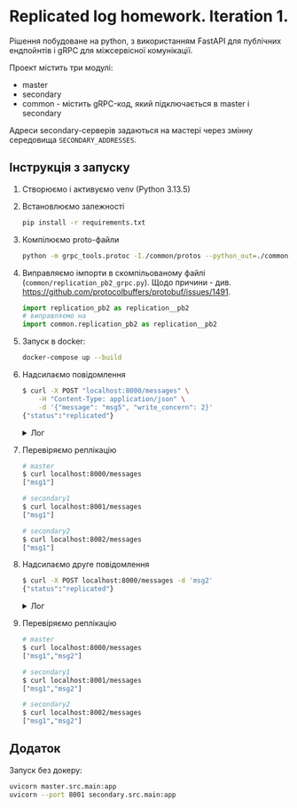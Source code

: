 # Replicated log homework. Iteration 1.

Рішення побудоване на python, з використанням FastAPI для публічних ендпойнтів і gRPC для міжсервісної комунікації.

Проект містить три модулі:
- master
- secondary
- common - містить gRPC-код, який підключається в master i secondary

Адреси secondary-серверів задаються на мастері через змінну середовища `SECONDARY_ADDRESSES`.

## Інструкція з запуску

1. Створюємо і активуємо venv (Python 3.13.5)
2. Встановлюємо залежності
    ```bash
    pip install -r requirements.txt
    ```
3. Компілюємо proto-файли
    ```bash
    python -m grpc_tools.protoc -I./common/protos --python_out=./common --grpc_python_out=./common ./common/protos/replication.proto
    ```
4. Виправляємо імпорти в скомпільованому файлі (`common/replication_pb2_grpc.py`). Щодо причини - див. https://github.com/protocolbuffers/protobuf/issues/1491.
    ```python
    import replication_pb2 as replication__pb2
    # виправляємо на
    import common.replication_pb2 as replication__pb2
    ```
5. Запуск в docker:
    ```bash
    docker-compose up --build
    ```
6. Надсилаємо повідомлення
    ```bash
    $ curl -X POST "localhost:8000/messages" \
        -H "Content-Type: application/json" \
        -d '{"message": "msg5", "write_concern": 2}'
    {"status":"replicated"}
    ```
    <details>
        <summary>Лог</summary>

        master-1      | 2025-09-27T20:43:20,604 INFO     [main.py:46] Message append request: msg1
        secondary2-1  | 2025-09-27T20:43:20,608 INFO     [main.py:28] Received grpc request. message_id: 0 | message_body: msg1
        secondary2-1  | 2025-09-27T20:43:20,608 INFO     [main.py:23] Introducing 4 seconds of delay
        secondary1-1  | 2025-09-27T20:43:20,620 INFO     [main.py:28] Received grpc request. message_id: 0 | message_body: msg1
        secondary1-1  | 2025-09-27T20:43:20,620 INFO     [main.py:23] Introducing 5 seconds of delay
        secondary2-1  | 2025-09-27T20:43:24,612 INFO     [main.py:36] Added message {"message_id": 0, "message_body": msg1} to replicated list
        secondary1-1  | 2025-09-27T20:43:25,621 INFO     [main.py:36] Added message {"message_id": 0, "message_body": msg1} to replicated list
        master-1      | 2025-09-27T20:43:25,622 INFO     [replication.py:38] Message 0 replicated to secondary1:50051: SUCCESS
        master-1      | 2025-09-27T20:43:25,622 INFO     [replication.py:38] Message 0 replicated to secondary2:50051: SUCCESS
        master-1      | INFO:     172.20.0.1:32982 - "POST /messages HTTP/1.1" 200 OK
    </details>
7. Перевіряємо реплікацію
    ```bash
    # master
    $ curl localhost:8000/messages
    ["msg1"]

    # secondary1
    $ curl localhost:8001/messages
    ["msg1"]

    # secondary2
    $ curl localhost:8002/messages
    ["msg1"]
    ```
8. Надсилаємо друге повідомлення
    ```bash
    $ curl -X POST localhost:8000/messages -d 'msg2'
    {"status":"replicated"}
    ```
    <details>
        <summary>Лог</summary>

        master-1      | 2025-09-27T20:45:19,870 INFO     [main.py:46] Message append request: msg2
        secondary2-1  | 2025-09-27T20:45:19,871 INFO     [main.py:28] Received grpc request. message_id: 1 | message_body: msg2
        secondary1-1  | 2025-09-27T20:45:19,871 INFO     [main.py:28] Received grpc request. message_id: 1 | message_body: msg2
        secondary1-1  | 2025-09-27T20:45:19,871 INFO     [main.py:23] Introducing 4 seconds of delay
        secondary2-1  | 2025-09-27T20:45:19,871 INFO     [main.py:23] Introducing 6 seconds of delay
        secondary1-1  | 2025-09-27T20:45:23,878 INFO     [main.py:36] Added message {"message_id": 1, "message_body": msg2} to replicated list
        secondary2-1  | 2025-09-27T20:45:25,873 INFO     [main.py:36] Added message {"message_id": 1, "message_body": msg2} to replicated list
        master-1      | 2025-09-27T20:45:25,874 INFO     [replication.py:38] Message 1 replicated to secondary1:50051: SUCCESS
        master-1      | 2025-09-27T20:45:25,874 INFO     [replication.py:38] Message 1 replicated to secondary2:50051: SUCCESS
        master-1      | INFO:     172.20.0.1:59812 - "POST /messages HTTP/1.1" 200 OK
    </details>
9. Перевіряємо реплікацію
    ```bash
    # master
    $ curl localhost:8000/messages
    ["msg1","msg2"]

    # secondary1
    $ curl localhost:8001/messages
    ["msg1","msg2"]

    # secondary2
    $ curl localhost:8002/messages
    ["msg1","msg2"]
    ```

## Додаток
Запуск без докеру:
```bash
uvicorn master.src.main:app
uvicorn --port 8001 secondary.src.main:app
```